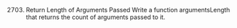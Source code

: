 2703. Return Length of Arguments Passed
Write a function argumentsLength that returns the count of arguments passed to it.
